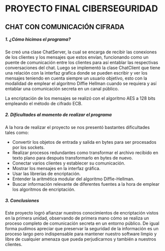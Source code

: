# PROYECTO FINAL CIBERSEGURIDAD

## CHAT CON COMUNICACIÓN CIFRADA

##### 1. ¿Cómo hicimos el programa?

Se creó una clase ChatServer, la cual se encarga de recibir las conexiones de los clientes y los mensajes que estos envían, funcionando como un puente de comunicación entre los clientes para así entablar las respectivas conversaciones del chat. Luego se implementó la clase ChatClient que tiene una relación con la interfaz grafica donde se pueden escribir y ver los mensajes teniendo en cuenta siempre un usuario objetivo, esto con la modalidad de emplear el algoritmo Diffie Hellman cuando se requiera y así entablar una comunicación secreta en un canal público.

La encriptación de los mensajes se realizó con el algoritmo AES a 128 bits empleando el método de cifrado ECB.

##### 2. Dificultades al momento de realizar el programa

A la hora de realizar el proyecto se nos presentó bastantes dificultades tales como:

- Convertir los objetos de entrada y salida en bytes para ser procesados por los sockets.
- Realizar procesos redundantes como transformar el archivo recibido en texto plano para después transformarlo en bytes de nuevo.
- Conectar varios clientes y establecer su comunicación.
- Mostrar los mensajes en la interfaz gráfica.
- Usar las librerías de encriptación.
- Entender la aritmética modular del algoritmo Diffie-Hellman.
- Buscar información relevante de diferentes fuentes a la hora de emplear los algoritmos de encriptación.

##### 3. Conclusiones

Este proyecto logró afianzar nuestros conocimientos de encriptación vistos en la primera unidad, observando de primera mano cómo se realiza un proceso completo de comunicación secreta en un entorno público. De igual forma pudimos apreciar que preservar la seguridad de la información es un proceso largo pero indispensable para mantener nuestro software limpio y libre de cualquier amenaza que pueda perjudicarnos y también a nuestros clientes.
